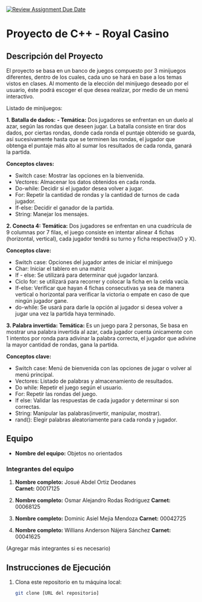 [![Review Assignment Due Date](https://classroom.github.com/assets/deadline-readme-button-22041afd0340ce965d47ae6ef1cefeee28c7c493a6346c4f15d667ab976d596c.svg)](https://classroom.github.com/a/mi1WNrHU)
# Proyecto de C++ - Royal Casino

## Descripción del Proyecto

El proyecto se basa en un banco de juegos compuesto por 3 minijuegos diferentes, dentro de los cuales, cada uno se hará en base a los temas vistos en clases. Al momento de la elección del minijuego deseado por el usuario, éste podrá escoger el que desea realizar, por medio de un menú interactivo.

Listado de minijuegos:

**1. Batalla de dados:**
 **- Temática:** Dos jugadores se enfrentan en un duelo al azar, según las rondas que deseen jugar. La batalla consiste en tirar dos dados, por ciertas rondas, donde cada ronda el puntaje obtenido se guarda, así sucesivamente hasta que se terminen las rondas, el jugador que obtenga el puntaje más alto al sumar los resultados de cada ronda, ganará la partida.

**Conceptos claves:**
- Switch case: Mostrar las opciones en la bienvenida.
- Vectores: Almacenar los datos obtenidos en cada ronda.
- Do-while: Decidir si el jugador desea volver a jugar.
- For: Repetir la cantidad de rondas y la cantidad de turnos de cada jugador.
- If-else: Decidir el ganador de la partida.
- String: Manejar los mensajes.

**2. Conecta 4:**
**Temática:** Dos jugadores se enfrentan en una cuadrícula de 9 columnas por 7 filas, el juego consiste en intentar alinear 4 fichas (horizontal, vertical), cada jugador tendrá su turno y ficha respectiva(O y X).

**Conceptos clave:**
- Switch case: Opciones del jugador antes de iniciar el minijuego
- Char: Iniciar el tablero en una matriz
- If - else: Se utilizará  para determinar qué jugador lanzará.
- Ciclo for: se utilizará para recorrer y colocar la ficha en la celda vacía.
- If-else: Verificar que hayan 4 fichas consecutivas ya sea de manera vertical o horizontal para verificar la victoria o empate en caso de que ningún jugador gane.
- do-while: Se usará para darle la opción al jugador si desea volver a jugar una vez la partida haya terminado.

**3. Palabra invertida:**
**Temática:** Es un juego para 2 personas, Se basa en mostrar una palabra invertida al azar, cada jugador cuenta únicamente con 1 intentos por ronda para adivinar la palabra correcta, el jugador que adivine la mayor cantidad de rondas, gana la partida.


**Conceptos clave:**
- Switch case: Menú de bienvenida con las opciones de jugar o volver al menú principal.
- Vectores: Listado de palabras y almacenamiento de resultados.
- Do while: Repetir el juego según el usuario.
- For: Repetir las rondas del juego.
- If else: Validar las respuestas de cada jugador y determinar si son correctas.
- String: Manipular las palabras(invertir, manipular, mostrar).
- rand(): Elegir palabras aleatoriamente para cada ronda y jugador.

## Equipo

- **Nombre del equipo:** Objetos no orientados
### Integrantes del equipo

1. **Nombre completo:** Josué Abdel Ortiz Deodanes  
   **Carnet:** 00017125

2. **Nombre completo:** Osmar Alejandro Rodas Rodriguez
   **Carnet:** 00068125

3. **Nombre completo:** Dominic Asiel Mejia Mendoza
   **Carnet:** 00042725

4. **Nombre completo:** Willians Anderson Nájera Sánchez
   **Carnet:** 00041625
   
(Agregar más integrantes si es necesario)

## Instrucciones de Ejecución

1. Clona este repositorio en tu máquina local:
   ```bash
   git clone [URL del repositorio]
